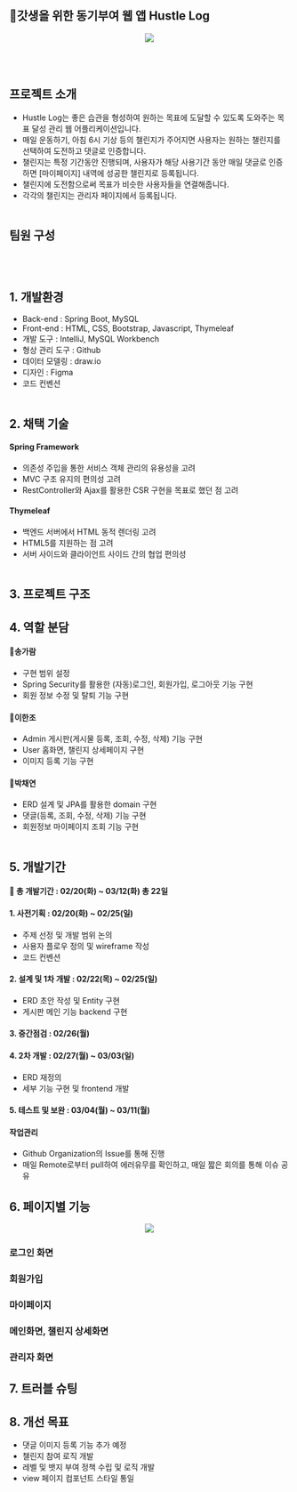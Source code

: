 ## 💪갓생을 위한 동기부여 웹 앱 Hustle Log
<p align="center">
  <img src="https://github.com/team-yeolmae/challenge/assets/125734231/74148cc8-b15c-4927-bcdc-3292e2782d70">
</p>
<br /><br />

## 프로젝트 소개
- Hustle Log는 좋은 습관을 형성하여 원하는 목표에 도달할 수 있도록 도와주는 목표 달성 관리 웹 어플리케이션입니다.
- 매일 운동하기, 아침 6시 기상 등의 챌린지가 주어지면 사용자는 원하는 챌린지를 선택하여 도전하고 댓글로 인증합니다.
- 챌린지는 특정 기간동안 진행되며, 사용자가 해당 사용기간 동안 매일 댓글로 인증하면 [마이페이지] 내역에 성공한 챌린지로 등록됩니다.
- 챌린지에 도전함으로써 목표가 비슷한 사용자들을 연결해줍니다.
- 각각의 챌린지는 관리자 페이지에서 등록됩니다.
<br /><br />

## 팀원 구성
<br /><br />

## 1. 개발환경
- Back-end : Spring Boot, MySQL
- Front-end : HTML, CSS, Bootstrap, Javascript, Thymeleaf
- 개발 도구 : IntelliJ, MySQL Workbench
- 형상 관리 도구 : Github
- 데이터 모델링 : draw.io
- 디자인 : Figma
- 코드 컨벤션
<br /><br />

## 2. 채택 기술
#### Spring Framework
- 의존성 주입을 통한 서비스 객체 관리의 유용성을 고려
- MVC 구조 유지의 편의성 고려
- RestController와 Ajax를 활용한 CSR 구현을 목표로 했던 점 고려
#### Thymeleaf
- 백엔드 서버에서 HTML 동적 렌더링 고려
- HTML5를 지원하는 점 고려
- 서버 사이드와 클라이언트 사이드 간의 협업 편의성
<br /><br />

## 3. 프로젝트 구조


## 4. 역할 분담
#### 🍑송가람
- 구현 범위 설정
- Spring Security를 활용한 (자동)로그인, 회원가입, 로그아웃 기능 구현
- 회원 정보 수정 및 탈퇴 기능 구현
#### 🍍이한조
- Admin 게시판(게시물 등록, 조회, 수정, 삭제) 기능 구현
- User 홈화면, 챌린지 상세페이지 구현
- 이미지 등록 기능 구현
#### 🥭박채연
- ERD 설계 및 JPA를 활용한 domain 구현
- 댓글(등록, 조회, 수정, 삭제) 기능 구현
- 회원정보 마이페이지 조회 기능 구현
<br /><br />

## 5. 개발기간
#### 📆 총 개발기간 : 02/20(화) ~ 03/12(화) 총 22일
#### 1. 사전기획 : 02/20(화) ~ 02/25(일)
- 주제 선정 및 개발 범위 논의
- 사용자 플로우 정의 및 wireframe 작성
- 코드 컨벤션
#### 2. 설계 및 1차 개발 : 02/22(목) ~ 02/25(일)
- ERD 초안 작성 및 Entity 구현
- 게시판 메인 기능 backend 구현 
#### 3. 중간점검 : 02/26(월)
#### 4. 2차 개발 : 02/27(월) ~ 03/03(일)
- ERD 재정의
- 세부 기능 구현 및 frontend 개발
#### 5. 테스트 및 보완 : 03/04(월) ~ 03/11(월)
#### 작업관리
- Github Organization의 Issue를 통해 진행
- 매일 Remote로부터 pull하여 에러유무를 확인하고, 매일 짧은 회의를 통해 이슈 공유

## 6. 페이지별 기능
<p align="center">
  <img src="https://github.com/team-yeolmae/challenge/assets/125734231/0cd979d2-ed23-4741-a250-c31eab708c4c)">
</p>

### 로그인 화면

### 회원가입

### 마이페이지

### 메인화면, 챌린지 상세화면

### 관리자 화면

## 7. 트러블 슈팅

## 8. 개선 목표
- 댓글 이미지 등록 기능 추가 예정
- 챌린지 참여 로직 개발
- 레벨 및 뱃지 부여 정책 수립 및 로직 개발
- view 페이지 컴포넌트 스타일 통일
